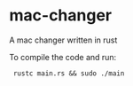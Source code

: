 # mac-changer
A mac changer written in rust

To compile the code and run: 

``` rustc main.rs && sudo ./main```
